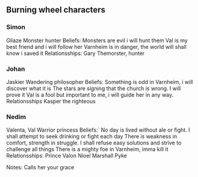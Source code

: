 ## Burning wheel characters
### Simon
Gliaze
Monster hunter
Beliefs:
    Monsters are evil i will hunt them
    Val is my best friend and i will follow her
    Varnheim is in danger, the world will shall know i saved it
Relationsships:
    Gary Themorster, hunter

### Johan
Jaskier
Wandering philosopher
Beliefs:
    Something is odd in Varnheim, i will discover what it is
    The stars are signing that the church is wrong. I will prove it
    Val is a fool but important to me, i will guide her in any way.
Relationsships
    Kasper the righteous


### Nedim
Valenta, Val
Warrior princess
Beliefs:`
    No day is lived without ale or fight.
        I shall attempt to seek drinking or fight each day
    There is weakness in comfort, strength in struggle.
        I shall refuse easy solutions and strive to challenge all things
    There is a mighty foe in Varnheim, imma kill it
Relationsships:
    Prince Valon Nioel
    Marshall Pyke

Notes:
    Calls her your grace